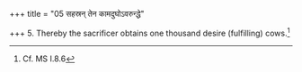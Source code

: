 +++
title = "05 सहस्रन् तेन कामदुघोऽवरुन्द्धे"

+++
5. Thereby the sacrificer obtains one thousand desire (fulfilling) cows.[^1]  


[^1]: Cf. MS I.8.6
